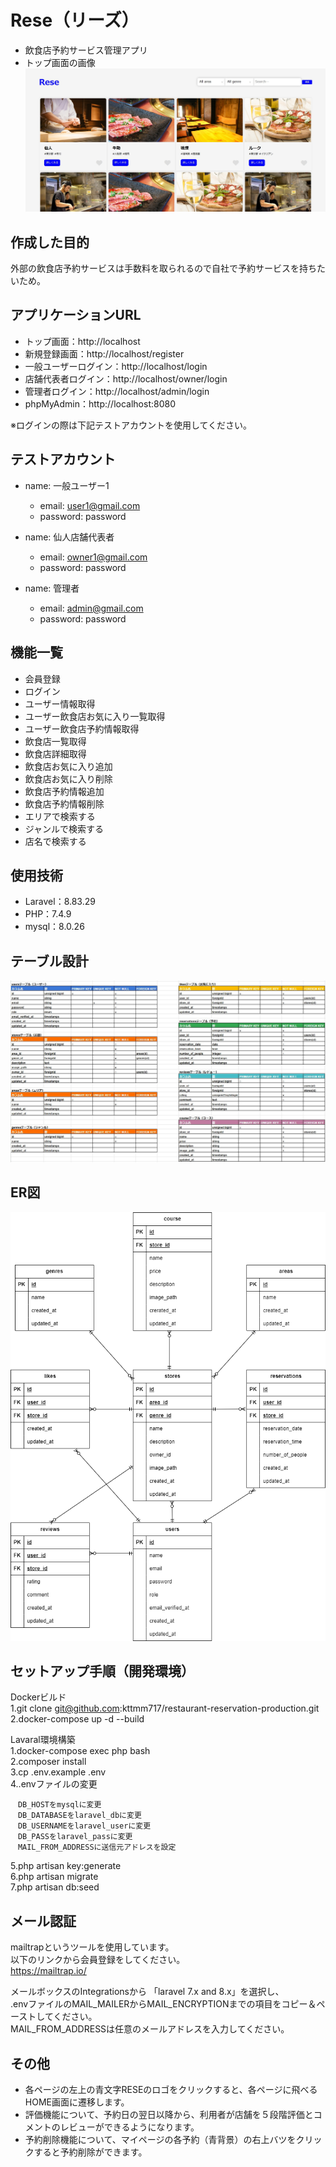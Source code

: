 # Rese（リーズ）
- 飲食店予約サービス管理アプリ
- トップ画面の画像
![alt](ReseTop.jpg)

## 作成した目的
外部の飲食店予約サービスは手数料を取られるので自社で予約サービスを持ちたいため。

## アプリケーションURL
- トップ画面：http://localhost
- 新規登録画面：http://localhost/register
- 一般ユーザーログイン：http://localhost/login
- 店舗代表者ログイン：http://localhost/owner/login
- 管理者ログイン：http://localhost/admin/login
- phpMyAdmin：http://localhost:8080

※ログインの際は下記テストアカウントを使用してください。

## テストアカウント
- name: 一般ユーザー1  
  - email: user1@gmail.com  
  - password: password  

- name: 仙人店舗代表者  
  - email: owner1@gmail.com  
  - password: password  

- name: 管理者  
  - email: admin@gmail.com  
  - password: password

## 機能一覧
- 会員登録
- ログイン
- ユーザー情報取得
- ユーザー飲食店お気に入り一覧取得
- ユーザー飲食店予約情報取得
- 飲食店一覧取得
- 飲食店詳細取得
- 飲食店お気に入り追加
- 飲食店お気に入り削除
- 飲食店予約情報追加
- 飲食店予約情報削除
- エリアで検索する
- ジャンルで検索する
- 店名で検索する

## 使用技術
- Laravel：8.83.29
- PHP：7.4.9
- mysql：8.0.26

## テーブル設計
![alt](table.jpg)

## ER図
![alt](er.png)

## セットアップ手順（開発環境）
Dockerビルド  
1.git clone git@github.com:kttmm717/restaurant-reservation-production.git  
2.docker-compose up -d --build  

Lavaral環境構築  
1.docker-compose exec php bash  
2.composer install  
3.cp .env.example .env  
4..envファイルの変更  
```
　DB_HOSTをmysqlに変更  
　DB_DATABASEをlaravel_dbに変更  
　DB_USERNAMEをlaravel_userに変更  
　DB_PASSをlaravel_passに変更  
　MAIL_FROM_ADDRESSに送信元アドレスを設定  
```
5.php artisan key:generate  
6.php artisan migrate  
7.php artisan db:seed  

## メール認証
mailtrapというツールを使用しています。<br>
以下のリンクから会員登録をしてください。　<br>
https://mailtrap.io/

メールボックスのIntegrationsから 「laravel 7.x and 8.x」を選択し、　<br>
.envファイルのMAIL_MAILERからMAIL_ENCRYPTIONまでの項目をコピー＆ペーストしてください。　<br>
MAIL_FROM_ADDRESSは任意のメールアドレスを入力してください。

## その他
- 各ページの左上の青文字RESEのロゴをクリックすると、各ページに飛べるHOME画面に遷移します。
- 評価機能について、予約日の翌日以降から、利用者が店舗を５段階評価とコメントのレビューができるようになります。
- 予約削除機能について、マイページの各予約（青背景）の右上バツをクリックすると予約削除ができます。